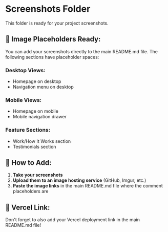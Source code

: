 # Screenshots Folder

This folder is ready for your project screenshots.

## 📁 Image Placeholders Ready:

You can add your screenshots directly to the main README.md file. The following sections have placeholder spaces:

### Desktop Views:
- Homepage on desktop
- Navigation menu on desktop

### Mobile Views:
- Homepage on mobile  
- Mobile navigation drawer

### Feature Sections:
- Work/How It Works section
- Testimonials section

## 📝 How to Add:

1. **Take your screenshots**
2. **Upload them to an image hosting service** (GitHub, Imgur, etc.)
3. **Paste the image links** in the main README.md file where the comment placeholders are

## 🔗 Vercel Link:
Don't forget to also add your Vercel deployment link in the main README.md file!
